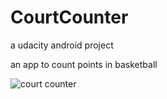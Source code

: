 # CourtCounter
a udacity android project

an app to count points in basketball

![court counter](https://user-images.githubusercontent.com/16841620/40669000-e14eb35a-6333-11e8-986e-5f14a7275104.png)
